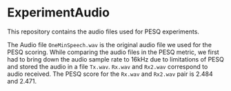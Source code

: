 # ExperimentAudio
This repository contains the audio files used for PESQ experiments.

The Audio file `OneMinSpeech.wav` is the original audio file we used for the PESQ scoring.
While comparing the audio files in the PESQ metric, we first had to bring down the audio sample rate to 16kHz due to limitations of PESQ and stored the audio in a file `Tx.wav`. `Rx.wav` and `Rx2.wav` correspond to audio received. The PESQ score for the `Rx.wav` and `Rx2.wav` pair is 2.484 and 2.471. 
